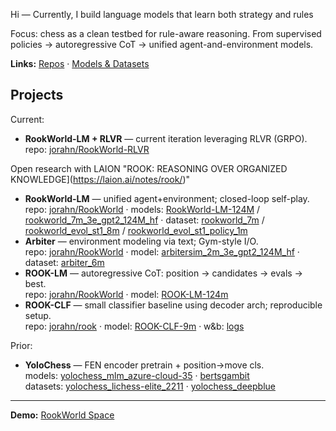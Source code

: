 Hi — Currently, I build language models that learn both strategy and rules

Focus: chess as a clean testbed for rule-aware reasoning. From supervised policies → autoregressive CoT → unified agent-and-environment models.

**Links:** [Repos](https://github.com/jorahn) · [Models & Datasets](https://huggingface.co/jrahn)

## Projects

Current:
- **RookWorld-LM + RLVR** — current iteration leveraging RLVR (GRPO).  
  repo: [jorahn/RookWorld-RLVR](https://github.com/jorahn/rookworld-rlvr)

Open research with LAION "ROOK: REASONING OVER ORGANIZED KNOWLEDGE](https://laion.ai/notes/rook/)"
- **RookWorld-LM** — unified agent+environment; closed-loop self-play.  
  repo: [jorahn/RookWorld](https://github.com/jorahn/RookWorld) · models: [RookWorld-LM-124M](https://huggingface.co/jrahn/RookWorld-LM-124M) / [rookworld_7m_3e_gpt2_124M_hf](https://huggingface.co/jrahn/rookworld_7m_3e_gpt2_124M_hf) · dataset: [rookworld_7m](https://huggingface.co/datasets/jrahn/rookworld_7m) / [rookworld_evol_st1_8m](https://huggingface.co/datasets/jrahn/rookworld_evol_st1_8m) / [rookworld_evol_st1_policy_1m](https://huggingface.co/datasets/jrahn/rookworld_evol_st1_policy_1m)
- **Arbiter** — environment modeling via text; Gym-style I/O.  
  repo: [jorahn/RookWorld](https://github.com/jorahn/RookWorld) · model: [arbitersim_2m_3e_gpt2_124M_hf](https://huggingface.co/jrahn/arbitersim_2m_3e_gpt2_124M_hf) · dataset: [arbiter_6m](https://huggingface.co/datasets/jrahn/arbiter_6m)
- **ROOK-LM** — autoregressive CoT: position → candidates → evals → best.  
  repo: [jorahn/RookWorld](https://github.com/jorahn/RookWorld) · model: [ROOK-LM-124m](https://huggingface.co/jrahn/ROOK-LM-124m)
- **ROOK-CLF** — small classifier baseline using decoder arch; reproducible setup.  
  repo: [jorahn/rook](https://github.com/jorahn/rook) · model: [ROOK-CLF-9m](https://huggingface.co/jrahn/ROOK-CLF-9m) · w&b: [logs](https://wandb.ai/jrahn/ROOK)

Prior:
- **YoloChess** — FEN encoder pretrain + position→move cls.  
  models: [yolochess_mlm_azure-cloud-35](https://huggingface.co/jrahn/yolochess_mlm_azure-cloud-35) · [bertsgambit](https://huggingface.co/jrahn/bertsgambit)  
  datasets: [yolochess_lichess-elite_2211](https://huggingface.co/datasets/jrahn/yolochess_lichess-elite_2211) · [yolochess_deepblue](https://huggingface.co/datasets/jrahn/yolochess_deepblue)

-----

**Demo:** [RookWorld Space](https://huggingface.co/spaces/jrahn/RookWorld)